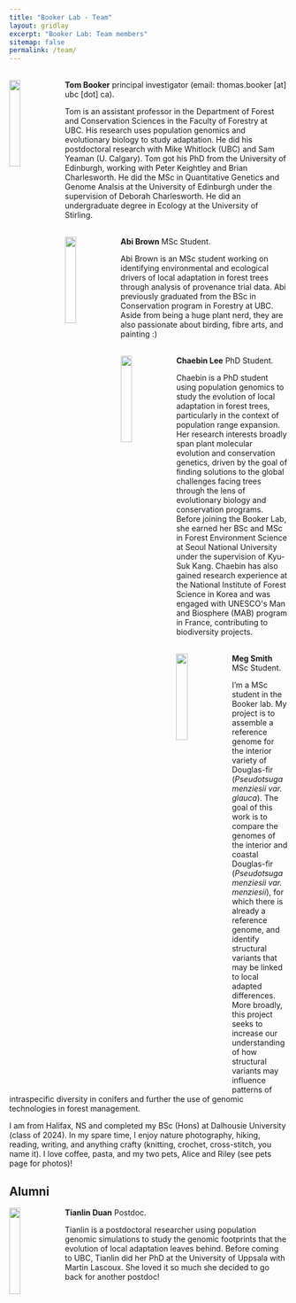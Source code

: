 ```yaml
---
title: "Booker Lab - Team"
layout: gridlay
excerpt: "Booker Lab: Team members"
sitemap: false
permalink: /team/
---
```



<br>

<div class="col-sm-12 clearfix" style="margin-bottom:70px;">
  <img src="{{ site.url }}{{ site.baseurl }}/images/tom.jpg" class="img-responsive" width="20%" style="float: left" />
<b>Tom Booker</b>
 principal investigator (email: thomas.booker [at] ubc [dot] ca). <br>

Tom is an assistant professor in the Department of Forest and Conservation Sciences in the Faculty of Forestry at UBC. His research uses population genomics and evolutionary biology to study adaptation. He did his postdoctoral research with Mike Whitlock (UBC) and Sam Yeaman (U. Calgary). Tom got his PhD from the University of Edinburgh, working with Peter Keightley and Brian Charlesworth. He did the MSc in Quantitative Genetics and Genome Analsis at the University of Edinburgh under the supervision of Deborah Charlesworth. He did an undergraduate degree in Ecology at the University of Stirling.

<br>

<div class="col-sm-12 clearfix" style="margin-bottom:70px;">
  <img src="{{ site.url }}{{ site.baseurl }}/images/abi.jpg" class="img-responsive" width="20%" style="float: left" />
<b>Abi Brown</b>
 MSc Student. <br>

Abi Brown is an MSc student working on identifying environmental and ecological drivers of local adaptation in forest trees through analysis of provenance trial data. Abi previously graduated from the BSc in Conservation program in Forestry at UBC. Aside from being a huge plant nerd, they are also passionate about birding, fibre arts, and painting :)

<br>


<div class="col-sm-12 clearfix" style="margin-bottom:70px;">
  <img src="{{ site.url }}{{ site.baseurl }}/images/chaebin.jpg" class="img-responsive" width="20%" style="float: left" />
<b>Chaebin Lee</b>
 PhD Student. <br>

Chaebin is a PhD student using population genomics to study the evolution of local adaptation in forest trees, particularly in the context of population range expansion. Her research interests broadly span plant molecular evolution and conservation genetics, driven by the goal of finding solutions to the global challenges facing trees through the lens of evolutionary biology and conservation programs. Before joining the Booker Lab, she earned her BSc and MSc in Forest Environment Science at Seoul National University under the supervision of Kyu-Suk Kang. Chaebin has also gained research experience at the National Institute of Forest Science in Korea and was engaged with UNESCO's Man and Biosphere (MAB) program in France, contributing to biodiversity projects.

<br>

<div class="col-sm-12 clearfix" style="margin-bottom:70px;">
  <img src="{{ site.url }}{{ site.baseurl }}/images/meg.jpg" class="img-responsive" width="20%" style="float: left" />
<b>Meg Smith</b>
 MSc Student. <br>

I’m a MSc student in the Booker lab. My project is to assemble a reference genome for the interior variety of Douglas-fir (*Pseudotsuga menziesii var. glauca*). The goal of this work is to compare the genomes of the interior and coastal Douglas-fir (*Pseudotsuga menziesii var. menziesii*), for which there is already a reference genome, and identify structural variants that may be linked to local adapted differences. More broadly, this project seeks to increase our understanding of how structural variants may influence patterns of intraspecific diversity in conifers and further the use of genomic technologies in forest management.
 
I am from Halifax, NS and completed my BSc (Hons) at Dalhousie University (class of 2024). In my spare time, I enjoy nature photography, hiking, reading, writing, and anything crafty (knitting, crochet, cross-stitch, you name it). I love coffee, pasta, and my two pets, Alice and Riley (see pets page for photos)!


## Alumni


<div class="col-sm-12 clearfix" style="margin-bottom:50px;">
  <img src="{{ site.url }}{{ site.baseurl }}/images/tianlin.jpg" class="img-responsive" width="20%" style="float: left" />

<b>Tianlin Duan</b> 
Postdoc. <br>

Tianlin is a postdoctoral researcher using population genomic simulations to study the genomic footprints that the evolution of local adaptation leaves behind. Before coming to UBC, Tianlin did her PhD at the University of Uppsala with Martin Lascoux. She loved it so much she decided to go back for another postdoc!

